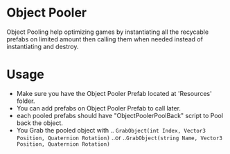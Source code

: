 # Object Pooler

Object Pooling help optimizing games by instantiating all the recycable prefabs on limited amount then calling them when needed instead of instantiating and destroy.

# Usage

* Make sure you have the Object Pooler Prefab located at 'Resources' folder.
* You can add prefabs on Object Pooler Prefab to call later.
* each pooled prefabs should have "ObjectPoolerPoolBack" script to Pool back the object.
* You Grab the pooled object with
.. `GrabObject(int Index, Vector3 Position, Quaternion Rotation)`
..or
..`GrabObject(string Name, Vector3 Position, Quaternion Rotation)`
